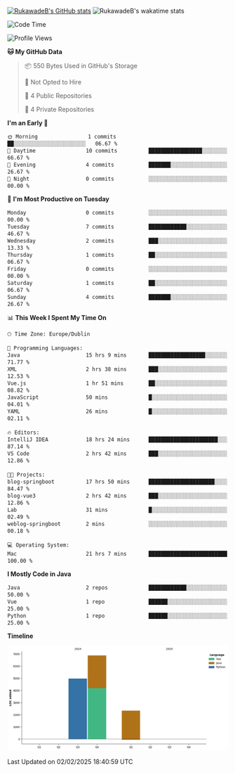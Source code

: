 
[![RukawadeB's GitHub stats](https://github-readme-stats.vercel.app/api?username=RukawadeB&hide=prs&show_icons=true&theme=omni)](https://github.com/anuraghazra/github-readme-stats)
![RukawadeB's wakatime stats](https://github-readme-stats.vercel.app/api/wakatime?username=RukawadeB)

<!--START_SECTION:waka-->
![Code Time](http://img.shields.io/badge/Code%20Time-236%20hrs%2018%20mins-blue)

![Profile Views](http://img.shields.io/badge/Profile%20Views-29-blue)

**🐱 My GitHub Data** 

> 📦 550 Bytes Used in GitHub's Storage 
 > 
> 🚫 Not Opted to Hire
 > 
> 📜 4 Public Repositories 
 > 
> 🔑 4 Private Repositories 
 > 
**I'm an Early 🐤** 

```text
🌞 Morning                1 commits           ██░░░░░░░░░░░░░░░░░░░░░░░   06.67 % 
🌆 Daytime                10 commits          █████████████████░░░░░░░░   66.67 % 
🌃 Evening                4 commits           ███████░░░░░░░░░░░░░░░░░░   26.67 % 
🌙 Night                  0 commits           ░░░░░░░░░░░░░░░░░░░░░░░░░   00.00 % 
```
📅 **I'm Most Productive on Tuesday** 

```text
Monday                   0 commits           ░░░░░░░░░░░░░░░░░░░░░░░░░   00.00 % 
Tuesday                  7 commits           ████████████░░░░░░░░░░░░░   46.67 % 
Wednesday                2 commits           ███░░░░░░░░░░░░░░░░░░░░░░   13.33 % 
Thursday                 1 commits           ██░░░░░░░░░░░░░░░░░░░░░░░   06.67 % 
Friday                   0 commits           ░░░░░░░░░░░░░░░░░░░░░░░░░   00.00 % 
Saturday                 1 commits           ██░░░░░░░░░░░░░░░░░░░░░░░   06.67 % 
Sunday                   4 commits           ███████░░░░░░░░░░░░░░░░░░   26.67 % 
```


📊 **This Week I Spent My Time On** 

```text
🕑︎ Time Zone: Europe/Dublin

💬 Programming Languages: 
Java                     15 hrs 9 mins       ██████████████████░░░░░░░   71.77 % 
XML                      2 hrs 38 mins       ███░░░░░░░░░░░░░░░░░░░░░░   12.53 % 
Vue.js                   1 hr 51 mins        ██░░░░░░░░░░░░░░░░░░░░░░░   08.82 % 
JavaScript               50 mins             █░░░░░░░░░░░░░░░░░░░░░░░░   04.01 % 
YAML                     26 mins             █░░░░░░░░░░░░░░░░░░░░░░░░   02.11 % 

🔥 Editors: 
IntelliJ IDEA            18 hrs 24 mins      ██████████████████████░░░   87.14 % 
VS Code                  2 hrs 42 mins       ███░░░░░░░░░░░░░░░░░░░░░░   12.86 % 

🐱‍💻 Projects: 
blog-springboot          17 hrs 50 mins      █████████████████████░░░░   84.47 % 
blog-vue3                2 hrs 42 mins       ███░░░░░░░░░░░░░░░░░░░░░░   12.86 % 
Lab                      31 mins             █░░░░░░░░░░░░░░░░░░░░░░░░   02.49 % 
weblog-springboot        2 mins              ░░░░░░░░░░░░░░░░░░░░░░░░░   00.18 % 

💻 Operating System: 
Mac                      21 hrs 7 mins       █████████████████████████   100.00 % 
```

**I Mostly Code in Java** 

```text
Java                     2 repos             ████████████░░░░░░░░░░░░░   50.00 % 
Vue                      1 repo              ██████░░░░░░░░░░░░░░░░░░░   25.00 % 
Python                   1 repo              ██████░░░░░░░░░░░░░░░░░░░   25.00 % 
```



**Timeline**

![Lines of Code chart](https://raw.githubusercontent.com/RukawadeB/RukawadeB/main/assets/bar_graph.png)


 Last Updated on 02/02/2025 18:40:59 UTC
<!--END_SECTION:waka-->



